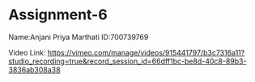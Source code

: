 # Assignment-6

Name:Anjani Priya Marthati
ID:700739769

Video Link:
https://vimeo.com/manage/videos/915441797/b3c7316a11?studio_recording=true&record_session_id=66dff1bc-be8d-40c8-89b3-3836ab308a38
